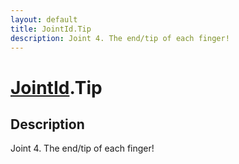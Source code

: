 ```yaml
---
layout: default
title: JointId.Tip
description: Joint 4. The end/tip of each finger!
---
```

# [JointId]({{site.url}}/Pages/Reference/JointId.html).Tip

## Description
Joint 4. The end/tip of each finger!

